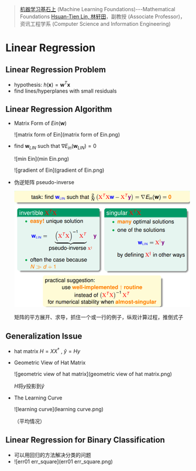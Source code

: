 > [机器学习基石上](https://www.coursera.org/learn/ntumlone-mathematicalfoundations) (Machine Learning Foundations)---Mathematical Foundations
> [Hsuan-Tien Lin, 林轩田](https://www.coursera.org/instructor/htlin)，副教授 (Associate Professor)，资讯工程学系 (Computer Science and Information Engineering)

# Linear Regression

## Linear Regression Problem

- hypothesis: $h(\mathbf x) = \mathbf w^T \mathbf x$ 
- find lines/hyperplanes with small residuals

## Linear Regression Algorithm

- Matrix Form of $Ein(\mathbf w)$ 

  ![matrix form of Ein](matrix form of Ein.png)

- find $\mathbf w_{LIN}$ such that $\nabla E_{in}(\mathbf w_{LIN}) = 0$ 

  ![min Ein](min Ein.png)

  ![gradient of Ein](gradient of Ein.png)

- 伪逆矩阵 pseudo-inverse

  ![伪逆矩阵](伪逆矩阵.png)

  矩阵的平方展开、求导，抓住一个或一行的例子，纵观计算过程，推倒式子

## Generalization Issue

- hat matrix $H=XX^{\dagger}$ , $\hat y = Hy$ 

- Geometric View of Hat Matrix

  ![geometric view of hat matrix](geometric view of hat matrix.png)

  $H$将$y$投影到$\hat y$ 

- The Learning Curve

  ![learning curve](learning curve.png)

  （平均情况）

## Linear Regression for Binary Classification

- 可以用回归的方法解决分类的问题
- ![err01 err_square](err01 err_square.png)